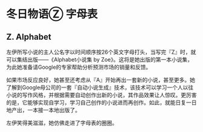 # 冬日物语Ⓩ 字母表




## Z. Alphabet #



左伊所写小说的主人公名字以时间顺序按26个英文字母打头，当写完『Z』时，就可以集结出版——《Alphabet小说集 by Zoe》。这将是她出版的第一本小说集，为此她准备请Google的专家帮助分析预测市场的销量和反馈。



如果市场反应良好，她甚至还考虑从『A』开始再出一套新的小说，甚至更多。她了解到Google母公司的一套『自动小说生成』技术，该技术可以学习一个人以往小说的写作风格，并根据需要自动创作出新的小说，其作品效果让人惊叹。更厉害的是，它能够实现自学习，学习自己创作的小说进而再创作。如此，就能日复一日地产出，一本接一本地出版了。



左伊笑得美滋滋，她仿佛走进了字母表的圈圈。


